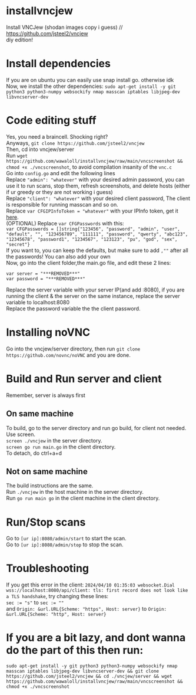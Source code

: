 # installvncjew
Install VNCJew (shodan images copy i guess) // https://github.com/jsteel2/vncjew <br> diy edition!

# Install dependencies
If you are on ubuntu you can easily use snap install go. otherwise idk <br>
Now, we install the other dependencies: `sudo apt-get install -y git python3 python3-numpy websockify nmap masscan iptables libjpeg-dev libvncserver-dev`
# Code editing stuff
Yes, you need a braincell. Shocking right?<br>
Anyways, `git clone https://github.com/jsteel2/vncjew`<br>
Then, cd into vncjew/server<br>
Run `wget https://github.com/wawaloll/installvncjew/raw/main/vncscreenshot && chmod +x ./vncscreenshot`, to avoid compilation insanity of the `vnc.c`<br>
Go into `config.go` and edit the following lines<br>
Replace `"admin": "whatever"` with your desired admin password, you can use it to run scans, stop them, refresh screenshots, and delete hosts (either if ur greedy or they are not working i guess)<br>
Replace `"client": "whatever"` with your desired client password, The client is responsible for running masscan and so on.<br>
Replace `var CFGIPInfoToken = "whatever"` with your IPInfo token, get it [here](https://ipinfo.io/).<br>
(OPTIONAL) Replace `var CFGPasswords` with this:<br>
`var CFGPasswords = []string{"123456", "password", "admin", "user", "default", "", "123456789", "111111", "password", "qwerty", "abc123", "12345678", "password1", "1234567", "123123", "pu", "god", "sex", "secret"}`<br>
If you want to, you can keep the defaults, but make sure to add `,""` after all the passwords! You can also add your own<br>
Now, go into the client folder,the main.go file, and edit these 2 lines:<br>
```
var server = "***REMOVED***"
var password = "***REMOVED***"
```
Replace the server variable with your server IP(and add :8080), if you are running the client & the server on the same instance, replace the server variable to localhost:8080<br>
Replace the password variable the the client password.<br>

# Installing noVNC
Go into the vncjew/server directory, then run `git clone https://github.com/novnc/noVNC` and you are done.
# Build and Run server and client
Remember, server is always first<br>
## On same machine
To build, go to the server directory and run go build, for client not needed. <br>
Use screen.<br>
`screen ./vncjew` in the server directory.<br>
`screen go run main.go` in the client directory.<br>
To detach, do ctrl+a+d<br>
## Not on same machine 
The build instructions are the same. <br>
Run `./vncjew` in the host machine in the server directory.<br>
Run `go run main go` in the client machine in the client directory.<br>

# Run/Stop scans
Go to `[ur ip]:8080/admin/start` to start the scan.<br>
Go to `[ur ip]:8080/admin/stop` to stop the scan.
# Troubleshooting
If you get this error in the client: `2024/04/10 01:35:03 websocket.Dial wss://localhost:8080/api/client: tls: first record does not look like a TLS handshake`, try changing these lines: <br>
`sec := "s"` to `sec := ""`<br>
and `Origin: &url.URL{Scheme: "https", Host: server}` to `Origin: &url.URL{Scheme: "http", Host: server}`<br>
# If you are a bit lazy, and dont wanna do the part of this then run:
`sudo apt-get install -y git python3 python3-numpy websockify nmap masscan iptables libjpeg-dev libvncserver-dev && git clone https://github.com/jsteel2/vncjew && cd ./vncjew/server && wget https://github.com/wawaloll/installvncjew/raw/main/vncscreenshot && chmod +x ./vncscreenshot`
